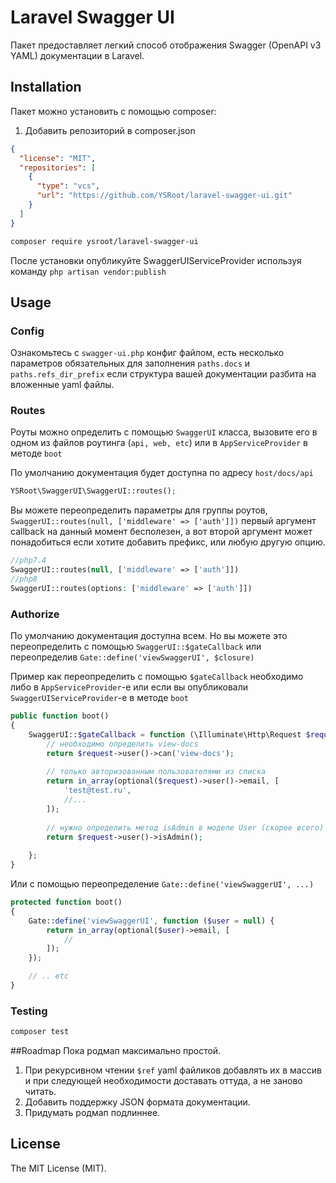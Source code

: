 # Laravel Swagger UI
Пакет предоставляет легкий способ отображения Swagger (OpenAPI v3 YAML) документации в Laravel.

## Installation

Пакет можно установить с помощью composer:

1. Добавить репозиторий в composer.json
```json
{
  "license": "MIT",
  "repositories": [
    {
      "type": "vcs",
      "url": "https://github.com/YSRoot/laravel-swagger-ui.git"
    }
  ]
}
```

```bash
composer require ysroot/laravel-swagger-ui
```

После установки опубликуйте SwaggerUIServiceProvider используя команду `php artisan vendor:publish`

## Usage

### Config
Ознакомьтесь с `swagger-ui.php` конфиг файлом, есть несколько параметров обязательных для заполнения `paths.docs` и `paths.refs_dir_prefix` если структура вашей документации разбита на вложенные yaml файлы.

### Routes
Роуты можно определить с помощью `SwaggerUI` класса, вызовите его в одном из файлов роутинга (`api, web, etc`) или в `AppServiceProvider` в методе `boot`

По умолчанию документация будет доступна по адресу `host/docs/api`

```php
YSRoot\SwaggerUI\SwaggerUI::routes();
```
Вы можете переопределить параметры для группы роутов, `SwaggerUI::routes(null, ['middleware' => ['auth']])` первый аргумент callback на данный момент бесполезен, а вот второй аргумент может понадобиться если хотите добавить префикс, или любую другую опцию.

```php
//php7.4
SwaggerUI::routes(null, ['middleware' => ['auth']])
//php8
SwaggerUI::routes(options: ['middleware' => ['auth']])
```

### Authorize
По умолчанию документация доступна всем. Но вы можете это переопределить с помощью `SwaggerUI::$gateCallback` или переопределив `Gate::define('viewSwaggerUI', $closure)`

Пример как переопределить с помощью `$gateCallback` необходимо либо в `AppServiceProvider`-е или если вы опубликовали `SwaggerUIServiceProvider`-е в методе `boot` 
```php
public function boot()
{
    SwaggerUI::$gateCallback = function (\Illuminate\Http\Request $request) {
        // необходимо определить view-docs
        return $request->user()->can('view-docs');
    
        // только авторизованным пользователями из списка
        return in_array(optional($request)->user()->email, [
            'test@test.ru',
            //... 
        ]);
    
        // нужно определить метод isAdmin в моделе User (скорее всего)
        return $request->user()->isAdmin();
    
    };
}
```

 Или с помощью переопределение `Gate::define('viewSwaggerUI', ...)`
```php
protected function boot()
{
    Gate::define('viewSwaggerUI', function ($user = null) {
        return in_array(optional($user)->email, [
            //
        ]);
    });

    // .. etc
}
```

### Testing

``` bash
composer test
```

##Roadmap
Пока родмап максимально простой.
1. При рекурсивном чтении `$ref` yaml файликов добавлять их в массив и при следующей необходимости доставать оттуда, а не заново читать.
2. Добавить поддержку JSON формата документации.
3. Придумать родмап подлиннее.

## License

The MIT License (MIT).